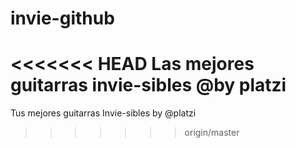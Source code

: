 # invie-github
<<<<<<< HEAD
Las mejores guitarras invie-sibles @by platzi 
=======
Tus mejores guitarras Invie-sibles by @platzi
>>>>>>> origin/master
